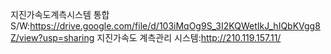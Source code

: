 지진가속도계측시스템 통합S/W:https://drive.google.com/file/d/103iMqOg9S_3I2KQWetIkJ_hIQbKVgg8Z/view?usp=sharing
지진가속도 계측관리 시스템:http://210.119.157.11/
